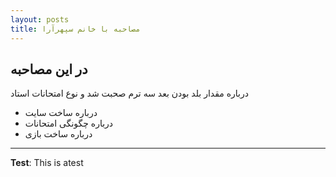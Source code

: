 ```yaml
---
layout: posts
title: مصاحبه با خانم سپهرآرا
---
```


## در این مصاحبه
درباره مقدار بلد بودن بعد سه ترم صحبت شد و نوع امتحانات استاد
- درباره ساخت سایت 
- درباره چگونگی امتحانات
- درباره ساخت بازی
 









---
**Test**: This is atest
